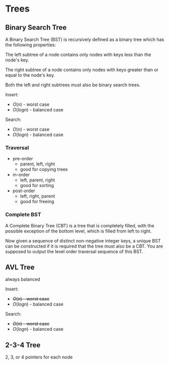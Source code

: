 # Trees

## Binary Search Tree

A Binary Search Tree (BST) is recursively defined as a binary tree which has the following properties:

The left subtree of a node contains only nodes with keys less than the node's key.

The right subtree of a node contains only nodes with keys greater than or equal to the node's key.

Both the left and right subtrees must also be binary search trees.

Insert:

- $O(n)$ - worst case
- $O(logn)$ - balanced case

Search:

- $O(n)$ - worst case
- $O(logn)$ - balanced case

### Traversal

- pre-order
  - parent, left, right
  - good for copying trees
- in-order
  - left, parent, right
  - good for sorting
- post-order
  - left, right, parent
  - good for freeing

### Complete BST

A Complete Binary Tree (CBT) is a tree that is completely filled, with the possible exception of the bottom level, which is filled from left to right.

Now given a sequence of distinct non-negative integer keys, a unique BST can be constructed if it is required that the tree must also be a CBT. You are supposed to output the level order traversal sequence of this BST.

## AVL Tree

always balanced

Insert:

- ~~$O(n)$ - worst case~~
- $O(logn)$ - balanced case

Search:

- ~~$O(n)$ - worst case~~
- $O(logn)$ - balanced case

## 2-3-4 Tree

2, 3, or 4 pointers for each node
